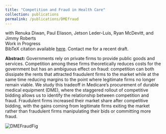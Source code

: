```yaml
---
title: "Competition and Fraud in Health Care"
collection: publications
permalink: /publications/DMEfraud
---
```

with Renuka Diwan, Paul Eliason, Jetson Leder-Luis, Ryan McDevitt, and Jimmy Roberts<br>
Work in Progress<br>
BibTeX citation available [here](https://rileyleague.github.io/bibfiles/diwan2025competition.md). Contact me for a recent draft.

**Abstract:** Governments rely on private firms to provide public goods and services. Competition among these firms theoretically reduces costs for the government but has an ambiguous effect on fraud: competition can both dissipate the rents that attracted fraudulent firms to the market while at the same time reducing margins to the point where legitimate firms no longer remain viable. We study this tradeoff in Medicare’s procurement of durable medical equipment (DME), where the staggered rollout of competitive bidding allows us to identify the relationship between competition and fraud. Fraudulent firms increased their market share after competitive bidding, with the gains coming from legitimate firms exiting the market rather than fraudulent firms manipulating their bids or committing more fraud.

![DMEFraudFig](https://rileyleague.github.io/images/DMEfraud_share.png)

